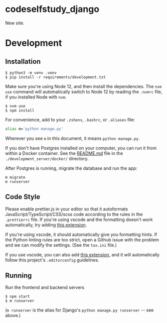 # codeselfstudy_django

New site.

# Development

## Installation

```text
$ python3 -m venv .venv
$ pip install -r requirements/development.txt
```

Make sure you're using Node 12, and then install the dependencies. The `nvm use` command will automatically switch to Node 12 by reading the `.nvmrc` file, if you installed Node with `nvm`.

```text
$ nvm use
$ npm install
```

For convenience, add to your `.zshenv`, `.bashrc`, or `.aliases` file:

```bash
alias m='python manage.py'
```

Wherever you see `m` in this document, it means `python manage.py`.

If you don't have Postgres installed on your computer, you can run it from within a Docker container. See the [README.md](./development_server/docker/README.md) file in the `./development_server/docker/` directory.

After Postgres is running, migrate the database and run the app:

```text
m migrate
m runserver
```

## Code Style

Please enable prettier.js in your editor so that it autoformats JavaScript/TypeScript/CSS/scss code according to the rules in the `.prettierrc` file. If you're using vscode and the formatting doesn't work automatically, try adding [this extension](https://marketplace.visualstudio.com/items?itemName=esbenp.prettier-vscode).

If you're using vscode, it should automatically give you formatting hints. If the Python linting rules are too strict, open a Github issue with the problem and we can modify the settings. (See the `tox.ini` file.)

If you use vscode, you can also add [this extension](https://marketplace.visualstudio.com/items?itemName=EditorConfig.EditorConfig), and it will automatically follow this project's `.editorconfig` guidelines.

## Running

Run the frontend and backend servers

```text
$ npm start
$ m runserver
```

(`m runserver` is the alias for Django's `python manage.py runserver` -- see above.)
